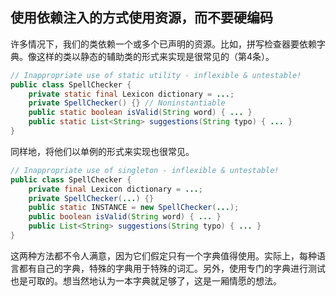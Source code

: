 ## 使用依赖注入的方式使用资源，而不要硬编码

许多情况下，我们的类依赖一个或多个已声明的资源。比如，拼写检查器要依赖字典。像这样的类以静态的辅助类的形式来实现是很常见的（第4条）。

```java
// Inappropriate use of static utility - inflexible & untestable!
public class SpellChecker {
    private static final Lexicon dictionary = ...;
    private SpellChecker() {} // Noninstantiable
    public static boolean isValid(String word) { ... }
    public static List<String> suggestions(String typo) { ... }
}
```

同样地，将他们以单例的形式来实现也很常见。

```java
// Inappropriate use of singleton - inflexible & untestable!
public class SpellChecker {
    private final Lexicon dictionary = ...;
    private SpellChecker(...) {}
    public static INSTANCE = new SpellChecker(...);
    public boolean isValid(String word) { ... }
    public List<String> suggestions(String typo) { ... }
}
```

这两种方法都不令人满意，因为它们假定只有一个字典值得使用。实际上，每种语言都有自己的字典，特殊的字典用于特殊的词汇。另外，使用专门的字典进行测试也是可取的。想当然地认为一本字典就足够了，这是一厢情愿的想法。